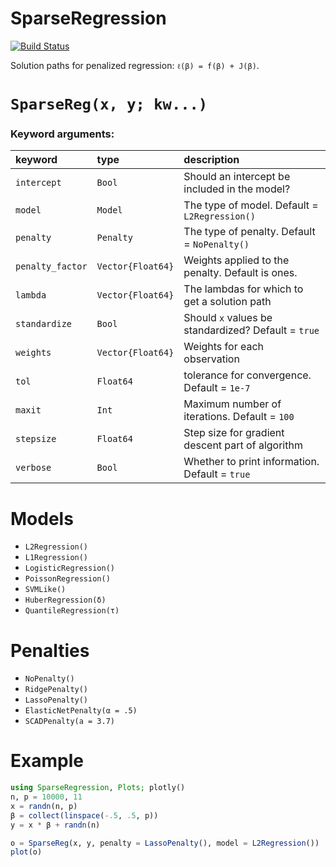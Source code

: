 # SparseRegression

[![Build Status](https://travis-ci.org/joshday/SparseRegression.jl.svg?branch=master)](https://travis-ci.org/joshday/SparseRegression.jl)


Solution paths for penalized regression: `ℓ(β) = f(β) + J(β)`.  


# `SparseReg(x, y; kw...)`

### Keyword arguments:

| keyword          | type              | description                                         |
|:-----------------|:------------------|:----------------------------------------------------|
| `intercept`      | `Bool`            | Should an intercept be included in the model?       |
| `model`          | `Model`           | The type of model.  Default = `L2Regression()`      |
| `penalty`        | `Penalty`         | The type of penalty. Default = `NoPenalty()`        |
| `penalty_factor` | `Vector{Float64}` | Weights applied to the penalty.  Default is ones.   |
| `lambda`         | `Vector{Float64}` | The lambdas for which to get a solution path        |
| `standardize`    | `Bool`            | Should `x` values be standardized? Default = `true` |
| `weights`        | `Vector{Float64}` | Weights for each observation                        |
| `tol`            | `Float64`         | tolerance for convergence.  Default = `1e-7`        |
| `maxit`          | `Int`             | Maximum number of iterations.  Default = `100`      |
| `stepsize`       | `Float64`         | Step size for gradient descent part of algorithm    |
| `verbose`        | `Bool`            | Whether to print information.  Default = `true`     |


# Models

- `L2Regression()`
- `L1Regression()`
- `LogisticRegression()`
- `PoissonRegression()`
- `SVMLike()`
- `HuberRegression(δ)`
- `QuantileRegression(τ)`

# Penalties

- `NoPenalty()`
- `RidgePenalty()`
- `LassoPenalty()`
- `ElasticNetPenalty(α = .5)`
- `SCADPenalty(a = 3.7)`

# Example
```julia
using SparseRegression, Plots; plotly()
n, p = 10000, 11
x = randn(n, p)
β = collect(linspace(-.5, .5, p))
y = x * β + randn(n)

o = SparseReg(x, y, penalty = LassoPenalty(), model = L2Regression())
plot(o)
```
